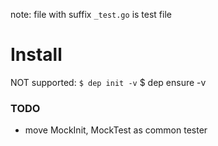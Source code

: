 


note: file with suffix `_test.go` is test file

# Install

NOT supported: `$ dep init -v`
$ dep ensure -v


### TODO
- move MockInit, MockTest as common tester